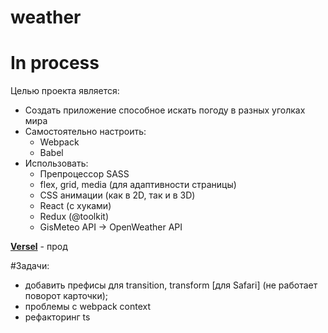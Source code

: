 # weather

# In process

Целью проекта является:
- Создать приложение способное искать погоду в разных уголках мира
- Самостоятельно настроить:
  - Webpack
  - Babel
- Использовать:
  - Препроцессор SASS
  - flex, grid, media (для адаптивности страницы)
  - CSS анимации (как в 2D, так и в 3D)
  - React (с хуками)
  - Redux (@toolkit)
  - GisMeteo API -> OpenWeather API

[**Versel**](https://weather-k1ntsugi1.vercel.app/) - прод

#Задачи:
- добавить префисы для transition, transform [для Safari] (не работает поворот карточки);
- проблемы с webpack context
- рефакторинг ts


